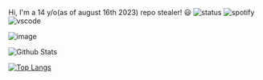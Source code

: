 Hi, I'm a 14 y/o(as of august 16th 2023) repo stealer! 😃 
![status](https://api.statusbadges.me/badge/status/1149438819834269856?simple=true&style=for-the-badge) ![spotify](https://api.statusbadges.me/badge/spotify/1149438819834269856?style=for-the-badge) ![vscode](https://api.statusbadges.me/badge/vscode/1149438819834269856?style=for-the-badge)

![image](https://lanyard.cnrad.dev/api/1149438819834269856)

![Github Stats](https://github-readme-stats.vercel.app/api?username=vornex-gh&theme=tokyonight)

[![Top Langs](https://github-readme-stats.vercel.app/api/top-langs/?username=vornex-gh&layout=donut&theme=tokyonight)](https://github.com/vornex-gh/vornex-gh)

